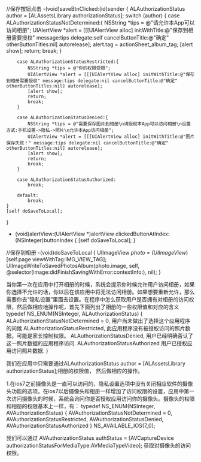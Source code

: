 //保存按钮点击
-(void)saveBtnClicked:(id)sender
{
    ALAuthorizationStatus author = [ALAssetsLibrary authorizationStatus];
    switch (author) {
        case ALAuthorizationStatusNotDetermined:{
            NSString *tips = @"请允许本App可以访问相册";
            UIAlertView *alert = [[[UIAlertView alloc] initWithTitle:@"保存到相册需要授权" message:tips delegate:self cancelButtonTitle:@"确定" otherButtonTitles:nil] autorelease];
            alert.tag = actionSheet_album_tag;
            [alert show];
            return;
            break;
        }
            
        case ALAuthorizationStatusRestricted:{
            NSString *tips = @"你的权限受限";
            UIAlertView *alert = [[[UIAlertView alloc] initWithTitle:@"保存到相册需要授权" message:tips delegate:nil cancelButtonTitle:@"确定" otherButtonTitles:nil] autorelease];
            [alert show];
            return;
            break;
        }
        
        case ALAuthorizationStatusDenied:{
            NSString *tips = @"需要保存图片到相册\n请授权本App可以访问相册\n设置方式:手机设置->隐私->照片\n允许本App访问相册";
            UIAlertView *alert = [[[UIAlertView alloc] initWithTitle:@"图片保存失败！" message:tips delegate:nil cancelButtonTitle:@"确定" otherButtonTitles:nil] autorelease];
            [alert show];
            return;
            break;
        }
            
        case ALAuthorizationStatusAuthorized:
            break;
        
        default:
            break;
    }
    [self doSaveToLocal];
}

- (void)alertView:(UIAlertView *)alertView clickedButtonAtIndex:(NSInteger)buttonIndex
{
    [self doSaveToLocal];
}

//保存到相册
-(void)doSaveToLocal
{
    UIImageView *photo = (UIImageView*)[self.page viewWithTag:IMG_VIEW_TAG];
    UIImageWriteToSavedPhotosAlbum(photo.image, self, @selector(image:didFinishSavingWithError:contextInfo:), nil);
}

当你第一次在应用中打开相册的时候，系统会提示你时候允许用户访问相册，如果你选择不允许的话，你以后在该应用中将无法访问相册。如果想要重新允许，那么需要你去“隐私设置”里面去设置。在程序中怎么获取用户是否拥有对相册的访问权限，然后做相应地操作呢，首先下面列出了相册的一些权限值和对应的含义
typedef NS_ENUM(NSInteger, ALAuthorizationStatus) {
ALAuthorizationStatusNotDetermined = 0, 用户尚未做出了选择这个应用程序的问候
ALAuthorizationStatusRestricted,        此应用程序没有被授权访问的照片数据。可能是家长控制权限。
ALAuthorizationStatusDenied,            用户已经明确否认了这一照片数据的应用程序访问.
ALAuthorizationStatusAuthorized         用户已授权应用访问照片数据.
}

我们在应用中只需要通过ALAuthorizationStatus author = [ALAssetsLibrary authorizationStatus];相册的权限值，  然后做相应的操作。

1.在ios7之前摄像头是一直可以访问的，隐私设置选项中没有关闭相应软件的摄像头功能的选项。在ios7以后摄像头和相册一样增加了访问权限的设置，应用中第一次访问摄像头的时候，系统会询问你是否授权应用访问你的摄像头。摄像头的权限和相册的权限基本上一样，有：
typedef NS_ENUM(NSInteger, AVAuthorizationStatus) {
AVAuthorizationStatusNotDetermined = 0,
AVAuthorizationStatusRestricted,
AVAuthorizationStatusDenied,
AVAuthorizationStatusAuthorized
} NS_AVAILABLE_IOS(7_0);

我们可以通过
AVAuthorizationStatus authStatus = [AVCaptureDevice authorizationStatusForMediaType:AVMediaTypeVideo];  获取对摄像头的访问权限。